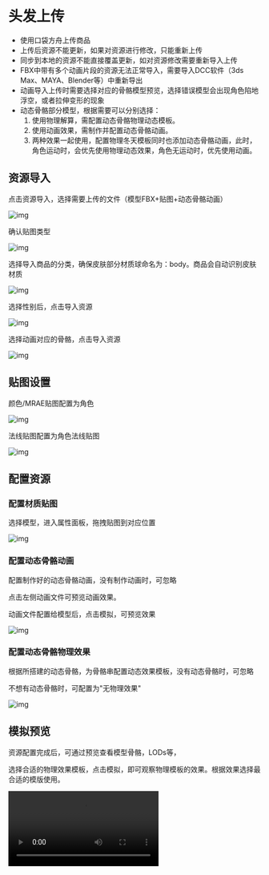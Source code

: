 # 头发上传

- 使用口袋方舟上传商品
- 上传后资源不能更新，如果对资源进行修改，只能重新上传
- 同步到本地的资源不能直接覆盖更新，如对资源修改需要重新导入上传
- FBX中带有多个动画片段的资源无法正常导入，需要导入DCC软件（3ds Max、MAYA、Blender等）中重新导出
- 动画导入上传时需要选择对应的骨骼模型预览，选择错误模型会出现角色陷地浮空，或者拉伸变形的现象
- 动态骨骼部分模型，根据需要可以分别选择：
  1. 使用物理解算，需配置动态骨骼物理动态模板。
  2. 使用动画效果，需制作并配置动态骨骼动画。
  3. 两种效果一起使用，配置物理冬天模板同时也添加动态骨骼动画，此时，角色运动时，会优先使用物理动态效果，角色无运动时，优先使用动画。

## 资源导入

点击资源导入，选择需要上传的文件（模型FBX+贴图+动态骨骼动画）

![img](https://arkimg.ark.online/1739959185571-10.png)

确认贴图类型

![img](https://arkimg.ark.online/1739959185570-1.png)

选择导入商品的分类，确保皮肤部分材质球命名为：body。商品会自动识别皮肤材质

![img](https://arkimg.ark.online/1739959185570-2.png)

选择性别后，点击导入资源

![img](https://arkimg.ark.online/1739959185570-3.png)

选择动画对应的骨骼，点击导入资源

![img](https://arkimg.ark.online/1739959185570-4.png)

## 贴图设置

颜色/MRAE贴图配置为角色

![img](https://arkimg.ark.online/1739959185570-5.png)

法线贴图配置为角色法线贴图

![img](https://arkimg.ark.online/1739959185571-6.png)

## 配置资源

### 配置材质贴图

选择模型，进入属性面板，拖拽贴图到对应位置

![img](https://arkimg.ark.online/1739959185571-7.png)

### 配置动态骨骼动画

配置制作好的动态骨骼动画，没有制作动画时，可忽略

点击左侧动画文件可预览动画效果。

动画文件配置给模型后，点击模拟，可预览效果

![img](https://arkimg.ark.online/1739959185571-8.png)

### 配置动态骨骼物理效果

根据所搭建的动态骨骼，为骨骼串配置动态效果模板，没有动态骨骼时，可忽略

不想有动态骨骼时，可配置为"无物理效果"

![img](https://arkimg.ark.online/1739959185571-9.png)

## 模拟预览

资源配置完成后，可通过预览查看模型骨骼，LODs等，

选择合适的物理效果模板，点击模拟，即可观察物理模板的效果。根据效果选择最合适的模版使用。


<video controls src="https://arkimg.ark.online/%E5%A4%B4%E5%8F%91%E4%B8%8A%E4%BC%A0.mp4" />

## 上传

资源配置完成后，可以点击资源上传，等待审核完成后直接上传到素材库，并在创作者中心查看资源上传进度。